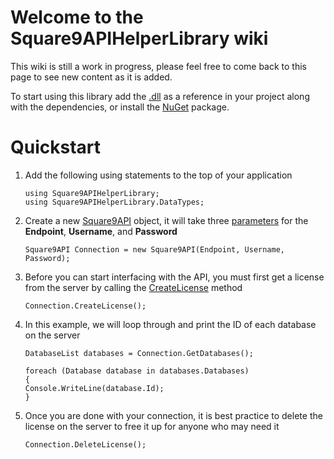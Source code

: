# Welcome to the Square9APIHelperLibrary wiki

This wiki is still a work in progress, please feel free to come back to this page to see new content as it is added.

To start using this library add the [.dll](https://github.com/chrisstoll1/Square9APIHelperLibrary/releases) as a reference in your project along with the dependencies, or install the [NuGet](https://www.nuget.org/packages/Square9APIHelperLibrary/) package.

# Quickstart

1. Add the following using statements to the top of your application

   ```
   using Square9APIHelperLibrary;
   using Square9APIHelperLibrary.DataTypes;
   ```
2. Create a new [Square9API](../api/Square9APIHelperLibrary.Square9API.html) object, it will take three [parameters](../api/Square9APIHelperLibrary.Square9API.html#Square9APIHelperLibrary_Square9API__ctor_System_String_System_String_System_String_) for the **Endpoint**, **Username**, and **Password**

   ```
   Square9API Connection = new Square9API(Endpoint, Username, Password);
   ```
3. Before you can start interfacing with the API, you must first get a license from the server by calling the [CreateLicense](../api/Square9APIHelperLibrary.Square9API.html#Square9APIHelperLibrary_Square9API__ctor_System_String_System_String_System_String_) method

   ```
   Connection.CreateLicense();
   ```
4. In this example, we will loop through and print the ID of each database on the server

   ```
   DatabaseList databases = Connection.GetDatabases();
   
   foreach (Database database in databases.Databases)
   {
   Console.WriteLine(database.Id);
   }
   ```
5. Once you are done with your connection, it is best practice to delete the license on the server to free it up for anyone who may need it

   ```
   Connection.DeleteLicense();
   ```
